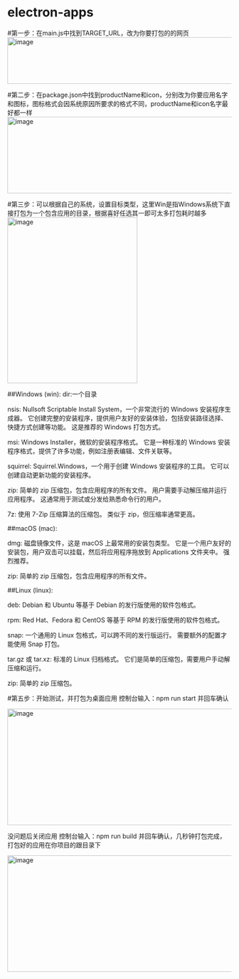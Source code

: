 # electron-apps

#第一步：在main.js中找到TARGET_URL，改为你要打包的的网页
<img width="814" height="105" alt="image" src="https://github.com/user-attachments/assets/d417f03d-284b-43ad-8ca3-418e4579ab36" />

#第二步：在package.json中找到productName和icon，分别改为你要应用名字和图标，图标格式会因系统原因所要求的格式不同，productName和icon名字最好都一样
<img width="784" height="172" alt="image" src="https://github.com/user-attachments/assets/f03ae603-2a11-4070-8038-86b5116d4791" />

#第三步：可以根据自己的系统，设置目标类型，这里Win是指Windows系统下直接打包为一个包含应用的目录，根据喜好任选其一即可太多打包耗时越多
<img width="292" height="373" alt="image" src="https://github.com/user-attachments/assets/060d3648-6cd6-4fd2-96fb-697d9b6389c4" />

##Windows (win):
dir:一个目录

nsis:  Nullsoft Scriptable Install System，一个非常流行的 Windows 安装程序生成器。  它创建完整的安装程序，提供用户友好的安装体验，包括安装路径选择、快捷方式创建等功能。  这是推荐的 Windows 打包方式。

msi:  Windows Installer，微软的安装程序格式。  它是一种标准的 Windows 安装程序格式，提供了许多功能，例如注册表编辑、文件关联等。

squirrel:  Squirrel.Windows，一个用于创建 Windows 安装程序的工具。  它可以创建自动更新功能的安装程序。

zip:  简单的 zip 压缩包，包含应用程序的所有文件。  用户需要手动解压缩并运行应用程序。  这通常用于测试或分发给熟悉命令行的用户。

7z:  使用 7-Zip 压缩算法的压缩包。  类似于 zip，但压缩率通常更高。

##macOS (mac):

dmg:  磁盘镜像文件，这是 macOS 上最常用的安装包类型。  它是一个用户友好的安装包，用户双击可以挂载，然后将应用程序拖放到 Applications 文件夹中。  强烈推荐。

zip:  简单的 zip 压缩包，包含应用程序的所有文件。

##Linux (linux):

deb:  Debian 和 Ubuntu 等基于 Debian 的发行版使用的软件包格式。

rpm:  Red Hat、Fedora 和 CentOS 等基于 RPM 的发行版使用的软件包格式。

snap:  一个通用的 Linux 包格式，可以跨不同的发行版运行。  需要额外的配置才能使用 Snap 打包。

tar.gz 或 tar.xz:  标准的 Linux 归档格式。  它们是简单的压缩包，需要用户手动解压缩和运行。

zip:  简单的 zip 压缩包。

#第五步：开始测试，并打包为桌面应用
控制台输入：npm run start 并回车确认

<img width="1011" height="262" alt="image" src="https://github.com/user-attachments/assets/483769a4-31ce-402c-b916-ca53d6d9e793" />

没问题后关闭应用
控制台输入：npm run build 并回车确认，几秒钟打包完成，打包好的应用在你项目的跟目录下

<img width="1036" height="262" alt="image" src="https://github.com/user-attachments/assets/26f1b9ce-db68-4139-9833-ffe23ba4023a" />





